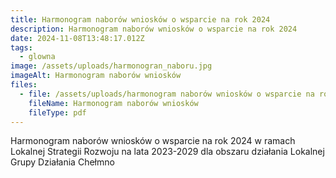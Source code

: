 ```yaml
---
title: Harmonogram naborów wniosków o wsparcie na rok 2024
description: Harmonogram naborów wniosków o wsparcie na rok 2024
date: 2024-11-08T13:48:17.012Z
tags:
  - glowna
image: /assets/uploads/harmonogran_naboru.jpg
imageAlt: Harmonogram naborów wniosków
files:
  - file: /assets/uploads/harmonogram naborów wniosków o wsparcie na rok 2024.pdf
    fileName: Harmonogram naborów wniosków
    fileType: pdf
---
```

Harmonogram naborów wniosków o wsparcie na rok 2024 w ramach Lokalnej Strategii Rozwoju na lata 2023-2029 dla obszaru działania Lokalnej Grupy Działania Chełmno
